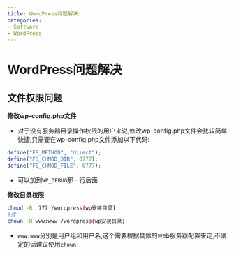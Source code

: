 ```yaml
---
title: WordPress问题解决
categories:
- Software
- WordPress
---
```

# WordPress问题解决

## 文件权限问题

**修改wp-config.php文件**

- 对于没有服务器目录操作权限的用户来说,修改wp-config.php文件会比较简单快捷,只需要在wp-config.php文件添加以下代码:

```php
define("FS_METHOD", "direct");
define("FS_CHMOD_DIR", 0777);
define("FS_CHMOD_FILE", 0777);
```

- 可以加到`WP_DEBUG`那一行后面

**修改目录权限**

```bash
chmod -R  777 /wordpress(wp安装目录)
#或
chown -R www:www /wordpress(wp安装目录)
```

- `www:www`分别是用户组和用户名,这个需要根据具体的web服务器配置来定,不确定的话建议使用`chown`